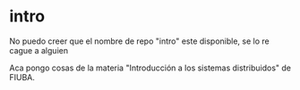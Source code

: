 # intro
No puedo creer que el nombre de repo "intro" este disponible, se lo re cague a alguien

Aca pongo cosas de la materia "Introducción a los sistemas distribuidos" de FIUBA.
